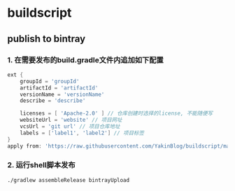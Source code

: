 # buildscript

## publish to bintray

### 1. 在需要发布的build.gradle文件内追加如下配置

``` groovy
ext {
    groupId = 'groupId'
    artifactId = 'artifactId'
    versionName = 'versionName'
    describe = 'describe'

    licenses = [ 'Apache-2.0' ] // 仓库创建时选择的license, 不能随便写
    websiteUrl = 'website' // 项目网址
    vcsUrl = 'git url' // 项目仓库地址
    labels = ['label1', 'label2'] // 项目标签
}
apply from: 'https://raw.githubusercontent.com/YakinBlog/buildscript/master/publish_bintray.gradle'
```

### 2. 运行shell脚本发布

``` shell
./gradlew assembleRelease bintrayUpload
``` 